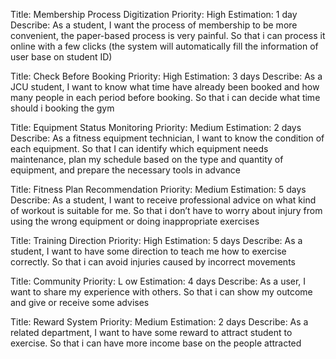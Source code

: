 
Title: Membership Process Digitization
Priority: High
Estimation: 1 day
Describe: As a student, I want the process of membership to be more convenient, the paper-based process is very painful. So that i can process it online with a few clicks (the system will automatically fill the information of user base on student ID)

Title: Check Before Booking
Priority: High
Estimation: 3 days
Describe: As a JCU student, I want to know what time have already been booked and how many people in each period before booking. So that i can decide what time should i booking the gym

Title: Equipment Status Monitoring
Priority: Medium
Estimation: 2 days
Describe: As a fitness equipment technician, I want to know the condition of each equipment. So that I can identify which equipment needs maintenance, plan my schedule based on the type and quantity of equipment, and prepare the necessary tools in advance

Title: Fitness Plan Recommendation
Priority: Medium
Estimation: 5 days
Describe: As a student, I want to receive professional advice on what kind of workout is suitable for me. So that i don’t have to worry about injury from using the wrong equipment or doing inappropriate exercises

Title: Training Direction
Priority: High
Estimation: 5 days
Describe: As a student, I want to have some direction to teach me how to exercise correctly. So that i can avoid injuries caused by incorrect movements

Title: Community
Priority: L	ow
Estimation: 4 days
Describe: As a user, I want to share my experience with others. So that i can show my outcome and give or receive some advises

Title: Reward System
Priority: Medium
Estimation: 2 days
Describe: As a related department, I want to have some reward to attract student to exercise. So that i can have more income base on the people attracted

